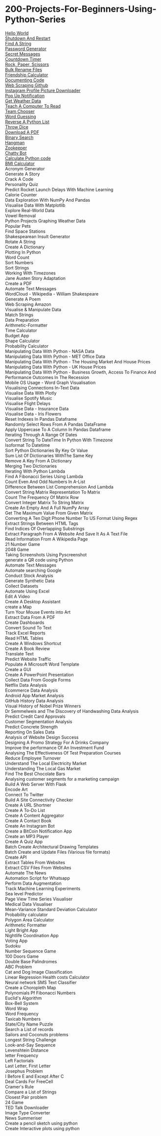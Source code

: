 # 200-Projects-For-Beginners-Using-Python-Series

[Hello World](https://github.com/natnew/100-Python-Projects.git) <br>
[Shutdown And Restart](https://github.com/natnew/100-Python-Projects.git) <br>
[Find A String](https://github.com/natnew/100-Python-Projects.git) <br>
[Password Generator](https://github.com/natnew/100-Python-Projects.git) <br>
[Secret Messages](https://github.com/natnew/100-Python-Projects.git) <br>
[Countdown Timer](https://github.com/natnew/100-Python-Projects.git) <br>
[Rock, Paper, Scissors](https://github.com/natnew/100-Python-Projects.git) <br>
[Bulk Rename Files](https://github.com/natnew/100-Python-Projects.git) <br>
[Friendship Calculator](https://github.com/natnew/100-Python-Projects.git) <br>
[Documenting Code](https://github.com/natnew/100-Python-Projects.git) <br>
[Web Scraping Github](https://github.com/natnew/100-Python-Projects.git) <br>
[Instagram Profile Picture Downloader](https://github.com/natnew/100-Python-Projects.git) <br>
[Pop Up Notification](https://github.com/natnew/100-Python-Projects.git) <br>
[Get Weather Data](https://github.com/natnew/100-Python-Projects.git) <br>
[Teach A Computer To Read](https://github.com/natnew/100-Python-Projects.git) <br>
[Team Chooser](https://github.com/natnew/100-Python-Projects.git) <br>
[Word Guessing](https://github.com/natnew/100-Python-Projects.git) <br>
[Reverse A Python List](https://github.com/natnew/100-Python-Projects.git) <br>
[Throw Dice](https://github.com/natnew/100-Python-Projects.git) <br>
[Download A PDF](https://github.com/natnew/100-Python-Projects.git) <br>
[Binary Search](https://github.com/natnew/100-Python-Projects.git) <br>
[Hangman](https://github.com/natnew/100-Python-Projects.git) <br>
[Zookeeper](https://github.com/natnew/100-Python-Projects.git) <br>
[Chatty Bot](https://github.com/natnew/100-Python-Projects.git) <br>
[Calculate Python code](https://github.com/natnew/100-Python-Projects.git) <br>
[BMI Calculator](https://github.com/natnew/100-Python-Projects.git) <br>
Acronym Generator <br>
Generate A Story <br>
Crack A Code <br>
Personality Quiz <br>
Predict Rocket Launch Delays With Machine Learning <br>
Calorie Counter <br>
Data Exploration With NumPy And Pandas <br>
Visualise Data With Matplotlib <br>
Explore Real-World Data <br>
Vowel Removal <br>
Python Projects Graphing Weather Data <br>
Popular Pets <br>
Find Space Stations <br>
Shakespearean Insult Generator <br>
Rotate A String <br>
Create A Dictionary <br>
Plotting In Python <br>
Word Count <br>
Sort Numbers <br>
Sort Strings <br>
Working With Timezones <br>
Jane Austen Story Adaptation <br>
Create a PDF <br>
Automate Text Messages <br>
WordCloud - Wikipedia - William Shakespeare <br>
Generate A Poem <br>
Web Scraping Amazon <br>
Visualise & Manipulate Data <br>
Match Strings <br>
Data Preparation <br>
Arithmetic-Formatter <br>
Time Calculator <br>
Budget App <br>
Shape Calculator <br>
Probability Calculator <br>
Manipulating Data With Python - NASA Data <br>
Manipulating Data With Python - MET Office Data <br>
Manipulating Data With Python - The Housing Market And House Prices  <br>
Manipulating Data With Python - UK House Prices <br>
Manipulating Data With Python - Business Growth, Access To Finance And Performance Outcomes In The Recession <br>
Mobile OS Usage - Word Graph Visualisation <br>
Visualising Connections In-Text Data <br>
Visualise Data With Plotly <br>
Visualise Spotify Music <br>
Visualise Flight Delays <br>
Visualise Data - Insurance Data <br>
Visualise Data - Iris Flowers <br>
Reset Indexes In Pandas Dataframe <br>
Randomly Select Rows From A Pandas DataFrame <br>
Apply Uppercase To A Column In Pandas Dataframe <br>
Iterating Through A Range Of Dates <br>
Convert String To DateTime In Python With Timezone <br>
Isoformat To Datetime <br>
Sort Python Dictionaries By Key Or Value <br>
Sum List Of Dictionaries WithThe Same Key <br>
Remove A Key From A Dictionary <br>
Merging Two Dictionaries <br>
Iterating With Python Lambda <br>
Find A Fibonacci Series Using Lambda <br>
Count Even And Odd Numbers In A-List <br>
Difference Between List Comprehension And Lambda <br>
Convert String Matrix Representation To Matrix <br>
Count The Frequency Of Matrix Row <br>
Convert Integer Matrix To String Matrix <br>
Create An Empty And A Full NumPy Array <br>
Get The Maximum Value From Given Matrix <br>
Converting A Ten Digit Phone Number To US Format Using Regex <br>
Extract Strings Between HTML Tags <br>
Find Indices Of Overlapping Substrings <br>
Extract Paragraph From A Website And Save It As A Text File <br> 
Read Information From A Wikipedia Page <br>
21 Number Game <br>
2048 Game <br>
Taking Screenshots Using Pyscreenshot <br>
generate a QR code using Python <br>
Automate Text Messages  <br>
Automate searching Google <br>
Conduct Stock Analysis <br>
Generate Synthetic Data <br>
Collect Datasets <br>
Automate Using Excel <br>
Edit A Video <br>
Create A Desktop Assistant <br>
create a Map <br>
Turn Your Mouse Events into Art <br>
Extract Data From A PDF <br>
Create Dashboards <br>
Convert Sound To Text <br>
Track Excel Reports <br>
Read HTML Tables <br>
Create A Windows Shortcut <br>
Create A Book Review <br>
Translate Text <br>
Predict Website Traffic <br>
Populate A Microsoft Word Template <br>
Create a GUI <br>
Create A PowerPoint Presentation <br>
Collect Data From Google Forms <br>
Netflix Data Analysis <br>
Ecommerce Data Analysis <br>
Android App Market Analysis <br>
GitHub History Data Analysis <br>
Visual History of Nobel Prize Winners <br>
Dr Semmelweis and The Discovery of Handwashing Data Analysis <br>
Predict Credit Card Approvals <br>
Customer Segmentation Analysis <br>
Predict Concrete Strength <br>
Reporting On Sales Data <br>
Analysis of Website Design Success <br>
Designing A Promo Strategy For  A Drinks Company <br>
Improve the performance Of An Investment Fund <br>
Analysing The Effectiveness Of Test Preparation Courses <br>
Reduce Employee Turnover <br>
Understand The Local Electricity Market <br>
Understanding The Local Gas Market <br>
Find The Best Chocolate Bars <br>
Analysing customer segments for a marketing campaign <br>
Build A Web Server With Flask <br>
Encode Art <br>
Connect To Twitter <br>
Build A Site Connectivity Checker <br>
Create A URL Shortner <br>
Create A To-Do List <br>
Create A Content Aggregator <br>
Create A Contact Book <br>
Create An Instagram Bot <br>
Create a BitCoin Notification App <br>
Create an MP3 Player <br>
Create A Quiz App <br>
Batch Create Architectural Drawing Templates <br>
Batch Create and Update Files (Various file formats) <br>
Create API <br>
Extract Tables From Websites <br>
Extract CSV Files From Websites <br>
Automate The News <br>
Automation Script for Whatsapp <br>
Perform Data Augmentation <br>
Track Machine Learning Experiments <br>
Sea level Predictor <br>
Page View Time Series Visualiser <br>
Medical Data Visualiser <br>
Mean-Variance Standard Deviation Calculator <br>
Probability calculator <br> 
Polygon Area Calculator <br>
Arithmetic Formatter <br>
Light Bright App <br>
Nightlife Coordination App <br>
Voting App <br>
Sudoku <br>
Number Sequence Game <br>
100 Doors Game <br>
Double Base Palindromes <br>
ABC Problem <br>
Cat and Dog Image Classification <br>
Linear Regression Health costs Calculator <br>
Neural network SMS Text Classifier <br>
Create a Choropleth Map <br>
Polynomials Pf Fibonacci Numbers <br>
Euclid's Algorithm <br>
Box-Bell System <br>
Word Wrap <br>
Word Frequency <br>
Taxicab Numbers <br>
State/City Name Puzzle <br>
Search a List of records <br>
Sailors and Coconuts problems <br>
Longest String Challenge <br>
Look-and-Say Sequence <br>
Levenshtein Distance <br>
letter Frequency <br>
Left Factorials <br>
Last Letter, First Letter <br>
Josephus Problem <br>
I Before E and Except After C <br>
Deal Cards For FreeCell <br>
Cramer's Rule <br>
Compare a List of Strings <br>
Closest Pair problem <br>
24 Game <br>
TED Talk Downloader  <br>
Image Type Converter <br>
News Summeriser <br>
Create a pencil sketch using python <br>
Create Interactive plots using python <br>
